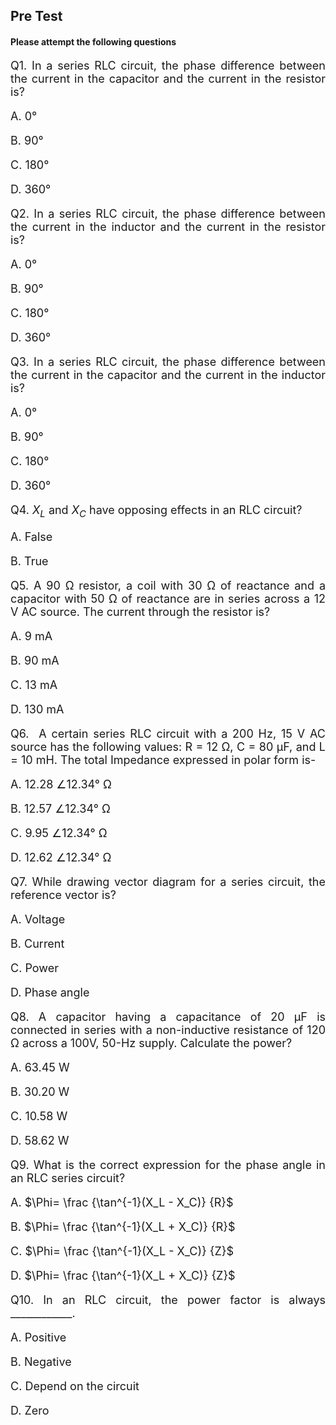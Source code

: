 
## Pre Test  
#### Please attempt the following questions

<div align="justify" style="font-size:18px;">

Q1. In a series RLC circuit, the phase difference between the current in the capacitor and the current in the resistor is?

A. 0°

B. 90°

C. 180°

D. 360°

Q2. In a series RLC circuit, the phase difference between the current in the inductor and the current in the resistor is?

A. 0°

B. 90°

C. 180°

D. 360°
 
Q3. In a series RLC circuit, the phase difference between the current in the capacitor and the current in the inductor is?

A. 0°

B. 90°

C. 180°

D. 360°

Q4. $X_L$ and $X_C$ have opposing effects in an RLC circuit?

A. False

B. True 
 
Q5. A 90 Ω resistor, a coil with 30 Ω of reactance and a capacitor with 50 Ω of reactance are in series across a 12 V AC source. The current through the resistor is?

A. 9 mA

B. 90 mA

C. 13 mA

D. 130 mA
 
Q6.  A certain series RLC circuit with a 200 Hz, 15 V AC source has the following values: R = 12 Ω, C = 80 μF, and L = 10 mH. The total Impedance expressed in polar form is-

A. 12.28 ∠12.34° Ω

B. 12.57 ∠12.34° Ω

C. 9.95 ∠12.34° Ω

D. 12.62 ∠12.34° Ω
 
Q7. While drawing vector diagram for a series circuit, the reference vector is?

A. Voltage

B. Current

C. Power

D. Phase angle
 
Q8. A capacitor having a capacitance of 20 μF is connected in series with a non-inductive resistance of 120 Ω across a 100V, 50-Hz supply. Calculate the power?

A. 63.45 W

B. 30.20 W

C. 10.58 W

D. 58.62 W

Q9. What is the correct expression for the phase angle in an RLC series circuit?

A. $\Phi= \frac {\tan^{-1}(X_L - X_C)} {R}$

B. $\Phi= \frac {\tan^{-1}(X_L + X_C)} {R}$

C. $\Phi= \frac {\tan^{-1}(X_L - X_C)} {Z}$

D. $\Phi= \frac {\tan^{-1}(X_L + X_C)} {Z}$

Q10. In an RLC circuit, the power factor is always ____________.

A. Positive

B. Negative

C. Depend on the circuit

D. Zero

</div>
